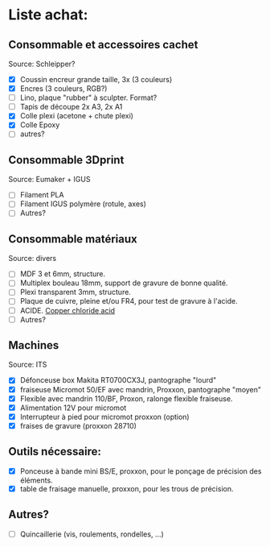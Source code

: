 # Liste achat:

## Consommable et accessoires cachet
Source: Schleipper?

- [x] Coussin encreur grande taille, 3x (3 couleurs)
- [x] Encres (3 couleurs, RGB?)
- [ ] Lino, plaque "rubber" à sculpter. Format?
- [ ] Tapis de découpe 2x A3, 2x A1
- [x] Colle plexi (acetone + chute plexi)
- [x] Colle Epoxy
- [ ] autres?

## Consommable 3Dprint
Source: Eumaker + IGUS

- [ ] Filament PLA
- [ ] Filament IGUS polymère (rotule, axes)
- [ ] Autres?

## Consommable matériaux 
Source: divers

- [ ] MDF 3 et 6mm, structure.
- [ ] Multiplex bouleau 18mm, support de gravure de bonne qualité. 
- [ ] Plexi transparent 3mm, structure.
- [ ] Plaque de cuivre, pleine et/ou FR4, pour test de gravure à l'acide. 
- [ ] ACIDE. [Copper chloride acid](http://www.instructables.com/id/Stop-using-Ferric-Chloride-etchant!--A-better-etc/)
- [ ] Autres?

## Machines
Source: ITS

- [x] Défonceuse box Makita RT0700CX3J, pantographe "lourd"
- [x] fraiseuse Micromot 50/EF avec mandrin, Proxxon, pantographe "moyen"
- [x] Flexible avec mandrin 110/BF, Proxon, ralonge flexible fraiseuse.
- [x] Alimentation 12V pour micromot
- [x] Interrupteur à pied pour micromot proxxon (option)
- [x] fraises de gravure (proxxon 28710)

## Outils nécessaire:
- [x] Ponceuse à bande mini BS/E, proxxon, pour le ponçage de précision des éléments.
- [x] table de fraisage manuelle, proxxon, pour les trous de précision.

## Autres?
- [ ] Quincaillerie (vis, roulements, rondelles, ...)

